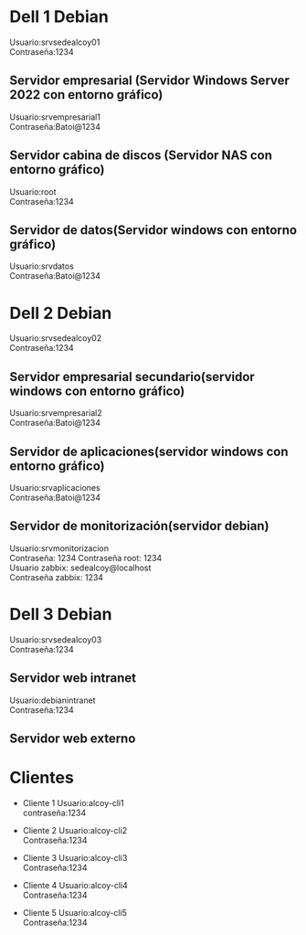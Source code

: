 # Dell 1 Debian
 Usuario:srvsedealcoy01  
 Contraseña:1234  
 
## Servidor empresarial (Servidor Windows Server 2022 con entorno gráfico)
Usuario:srvempresarial1  
Contraseña:Batoi@1234

## Servidor cabina de discos (Servidor NAS con entorno gráfico)
Usuario:root  
Contraseña:1234

## Servidor de datos(Servidor windows con entorno gráfico) 
Usuario:srvdatos  
Contraseña:Batoi@1234

# Dell 2 Debian
Usuario:srvsedealcoy02  
Contraseña:1234

## Servidor empresarial secundario(servidor windows con entorno gráfico)

Usuario:srvempresarial2  
Contraseña:Batoi@1234

## Servidor de aplicaciones(servidor windows con entorno gráfico)

Usuario:srvaplicaciones  
Contraseña:Batoi@1234

## Servidor de monitorización(servidor debian)

Usuario:srvmonitorizacion  
Contraseña: 1234
Contraseña root: 1234  
Usuario zabbix: sedealcoy@localhost  
Contraseña zabbix: 1234

# Dell 3 Debian

Usuario:srvsedealcoy03  
Contraseña:1234

## Servidor web intranet

Usuario:debianintranet  
Contraseña:1234

## Servidor web externo

# Clientes

+ Cliente 1
Usuario:alcoy-cli1  
contraseña:1234

+ Cliente 2
Usuario:alcoy-cli2  
Contraseña:1234

+ Cliente 3
Usuario:alcoy-cli3  
Contraseña:1234

+ Cliente 4
Usuario:alcoy-cli4  
Contraseña:1234

+ Cliente 5
Usuario:alcoy-cli5  
Contraseña:1234
